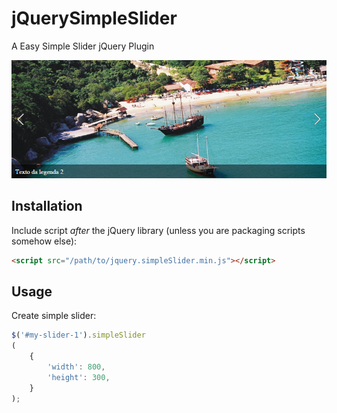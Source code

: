 jQuerySimpleSlider
==================

A Easy Simple Slider jQuery Plugin

![Screenshot](https://raw.githubusercontent.com/DevUtils/jQuerySimpleSlider/master/screenshot-1.jpg)

## Installation

Include script *after* the jQuery library (unless you are packaging scripts somehow else):

```html
<script src="/path/to/jquery.simpleSlider.min.js"></script>
```

## Usage

Create simple slider:

```javascript
$('#my-slider-1').simpleSlider
(
	{
		'width': 800,
		'height': 300,
	}
);
```
